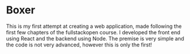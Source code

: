 <h1>Boxer</h1>
<p>This is my first attempt at creating a web application, made following the first few chapters of the fullstackopen course. I developed the front end using React and the backend using Node. The premise is very simple and the code is not very advanced, however this is only the first!</p>
